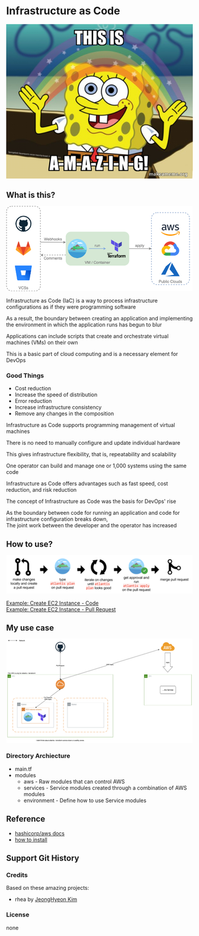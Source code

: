 # Infrastructure as Code

![AMAZING](./images/amazing.jpeg)

## What is this?

![introduce 1](./images/introduce_1.png)

Infrastructure as Code (IaC) is a way to process infrastructure configurations as if they were programming software

As a result, the boundary between creating an application and implementing the environment in which the application runs has begun to blur

Applications can include scripts that create and orchestrate virtual machines (VMs) on their own

This is a basic part of cloud computing and is a necessary element for DevOps

### Good Things

* Cost reduction
* Increase the speed of distribution
* Error reduction
* Increase infrastructure consistency
* Remove any changes in the composition

Infrastructure as Code supports programming management of virtual machines

There is no need to manually configure and update individual hardware

This gives infrastructure flexibility, that is, repeatability and scalability

One operator can build and manage one or 1,000 systems using the same code

Infrastructure as Code offers advantages such as fast speed, cost reduction, and risk reduction

The concept of Infrastructure as Code was the basis for DevOps' rise

As the boundary between code for running an application and code for infrastructure configuration breaks down,  
The joint work between the developer and the operator has increased

## How to use?

![introduce 2](./images/introduce_2.png)

[Example: Create EC2 Instance - Code](./Example/ec2.tf.backup)  
[Example: Create EC2 Instance - Pull Request](https://github.com/rhea-so-lab/Infrastructure-as-Code/pull/66)

## My use case

![my use case](./images/my_use_case.png)

### Directory Archiecture

* main.tf
* modules
  * aws - Raw modules that can control AWS
  * services - Service modules created through a combination of AWS modules
  * environment - Define how to use Service modules

## Reference

* [hashicorp/aws docs](https://registry.terraform.io/providers/hashicorp/aws/latest/docs)
* [how to install](https://blog.naver.com/rhea31/222654945513)

## Support Git History

### Credits

Based on these amazing projects:

* rhea by [JeongHyeon Kim](https://github.com/rhea-so)

### License

none

